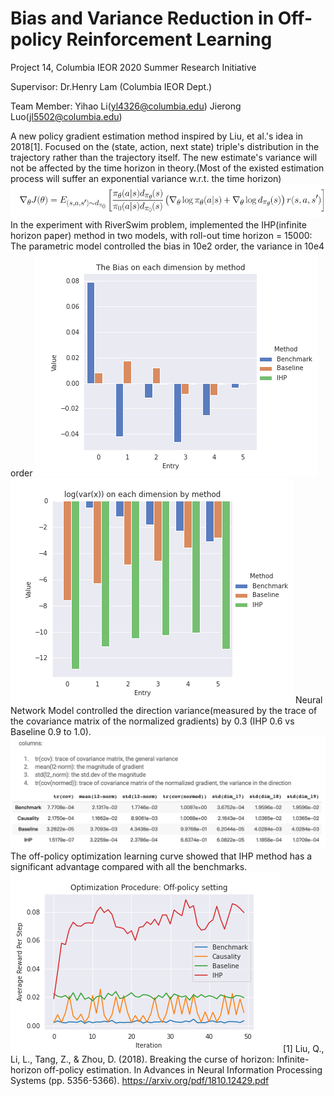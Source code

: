 # Bias and Variance Reduction in Off-policy Reinforcement Learning
Project 14, Columbia IEOR 2020 Summer Research Initiative

Supervisor: Dr.Henry Lam (Columbia IEOR Dept.)

Team Member: Yihao Li(yl4326@columbia.edu)
             Jierong Luo(jl5502@columbia.edu)
             
A new policy gradient estimation method inspired by Liu, et al.'s idea in 2018[1]. Focused on the (state, action, next state) triple's distribution in the trajectory rather than the trajectory itself. The new estimate's variance will not be affected by the time horizon in theory.(Most of the existed estimation process will suffer an exponential variance w.r.t. the time horizon)
![image](http://github.com/alexliyihao/infinite_horizon_policy_gradient/raw/master/visualization/formula.png)
In the experiment with RiverSwim problem, implemented the IHP(infinite horizon paper) method in two models, with roll-out time horizon = 15000:
The parametric model controlled the bias in 10e2 order, the variance in 10e4 order
![image](http://github.com/alexliyihao/infinite_horizon_policy_gradient/raw/master/visualization/parametric_image_bias.png)
![image](http://github.com/alexliyihao/infinite_horizon_policy_gradient/raw/master/visualization/parametric_image_variance.png)
Neural Network Model controlled the direction variance(measured by the trace of the covariance matrix of the normalized gradients) by 0.3 (IHP 0.6 vs Baseline 0.9 to 1.0).
![image](http://github.com/alexliyihao/infinite_horizon_policy_gradient/raw/master/visualization/variance_data.png)
The off-policy optimization learning curve showed that IHP method has a significant advantage compared with all the benchmarks.
![image](http://github.com/alexliyihao/infinite_horizon_policy_gradient/raw/master/visualization/off-policy_optimization.png)
[1] Liu, Q., Li, L., Tang, Z., & Zhou, D. (2018). Breaking the curse of horizon: Infinite-horizon off-policy estimation. In Advances in Neural Information Processing Systems (pp. 5356-5366). https://arxiv.org/pdf/1810.12429.pdf 
